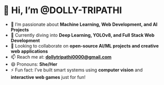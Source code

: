 # 👋 Hi, I’m @DOLLY-TRIPATHI

- 👀 I’m passionate about **Machine Learning, Web Development, and AI Projects**
- 🌱 Currently diving into **Deep Learning, YOLOv8, and Full Stack Web Development**
- 💞️ Looking to collaborate on **open-source AI/ML projects and creative web applications**
- 📫 Reach me at: **dollytripathi0000@gmail.com**
- 😄 Pronouns: **She/Her**
- ⚡ Fun fact: I’ve built smart systems using **computer vision** and **interactive web games** just for fun!

<!---
DOLLY-TRIPATHI/DOLLY-TRIPATHI is a ✨ special ✨ repository because its `README.md` (this file) appears on your GitHub profile.
You can click the Preview link to take a look at your changes.
--->
